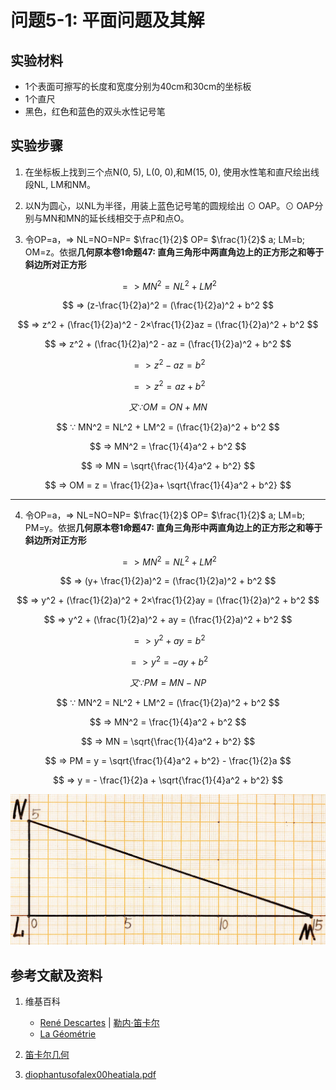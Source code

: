 # 问题5-1: 平面问题及其解

## 实验材料

- 1个表面可擦写的长度和宽度分别为40cm和30cm的坐标板
- 1个直尺
- 黑色，红色和蓝色的双头水性记号笔

## 实验步骤

1. 在坐标板上找到三个点N(0, 5), L(0, 0),和M(15, 0), 使用水性笔和直尺绘出线段NL, LM和NM。

2. 以N为圆心，以NL为半径，用装上蓝色记号笔的圆规绘出 ⊙ OAP。⊙ OAP分别与MN和MN的延长线相交于点P和点O。

3. 令OP=a，=> NL=NO=NP= $\frac{1}{2}$ OP= $\frac{1}{2}$ a;
LM=b; OM=z。依据**几何原本卷1命题47: 直角三角形中两直角边上的正方形之和等于斜边所对正方形**

$$ => MN^2 = NL^2 + LM^2 $$

$$ => (z-\frac{1}{2}a)^2 = (\frac{1}{2}a)^2 + b^2 $$

$$ => z^2 + (\frac{1}{2}a)^2 - 2×\frac{1}{2}az =  (\frac{1}{2}a)^2 + b^2 $$

$$ => z^2 + (\frac{1}{2}a)^2 - az =  (\frac{1}{2}a)^2 + b^2 $$

$$ => z^2 - az = b^2 $$

$$ => z^2 = az + b^2 $$

$$ 又 ∵ OM = ON + MN $$

$$ ∵ MN^2 = NL^2 + LM^2 = (\frac{1}{2}a)^2 + b^2 $$

$$ => MN^2 = \frac{1}{4}a^2 + b^2 $$

$$ => MN = \sqrt{\frac{1}{4}a^2 + b^2} $$

$$ => OM = z = \frac{1}{2}a+ \sqrt{\frac{1}{4}a^2 + b^2} $$

----------------------
4. 令OP=a，=> NL=NO=NP= $\frac{1}{2}$ OP= $\frac{1}{2}$ a;
LM=b; PM=y。依据**几何原本卷1命题47: 直角三角形中两直角边上的正方形之和等于斜边所对正方形**

$$ => MN^2 = NL^2 + LM^2 $$

$$ => (y+ \frac{1}{2}a)^2 = (\frac{1}{2}a)^2 + b^2 $$

$$ => y^2 + (\frac{1}{2}a)^2 + 2×\frac{1}{2}ay =  (\frac{1}{2}a)^2 + b^2 $$

$$ => y^2 + (\frac{1}{2}a)^2 + ay =  (\frac{1}{2}a)^2 + b^2 $$

$$ => y^2 + ay = b^2 $$

$$ => y^2 = -ay + b^2 $$

$$ 又 ∵ PM = MN - NP  $$

$$ ∵ MN^2 = NL^2 + LM^2 = (\frac{1}{2}a)^2 + b^2 $$

$$ => MN^2 = \frac{1}{4}a^2 + b^2 $$

$$ => MN = \sqrt{\frac{1}{4}a^2 + b^2} $$

$$ => PM = y = \sqrt{\frac{1}{4}a^2 + b^2} - \frac{1}{2}a $$

$$ => y = - \frac{1}{2}a + \sqrt{\frac{1}{4}a^2 + b^2} $$

![](/images/函数和极限/笛卡尔的《几何》中典型的推演实验/章1/问题5-1/1a1.jpg)

## 参考文献及资料

1. 维基百科
	- [René Descartes](https://en.wikipedia.org/wiki/Ren%C3%A9_Descartes) | [勒内·笛卡尔](https://zh.wikipedia.org/wiki/勒内·笛卡尔) 
	- [La Géométrie](https://en.wikipedia.org/wiki/La_Géométrie)

2. [笛卡尔几何](https://chuangshi.qq.com/read/47785968/4) 
3. [diophantusofalex00heatiala.pdf](https://archive.org/download/diophantusofalex00heatiala/diophantusofalex00heatiala.pdf) 



